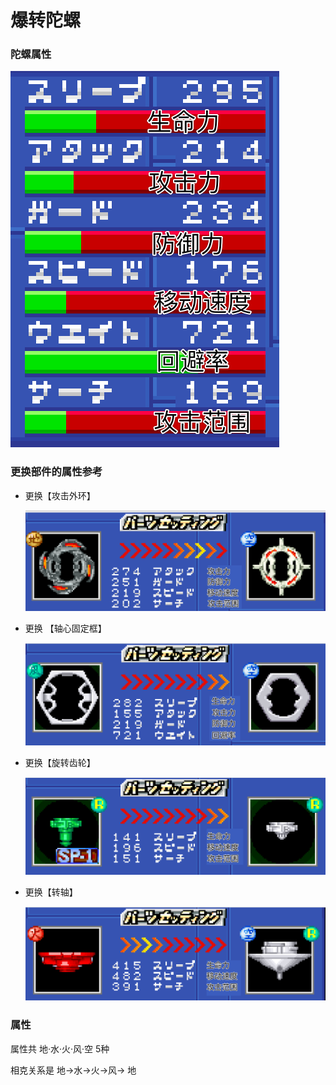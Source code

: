 # 爆转陀螺

### 陀螺属性

![Pasted Graphic](https://raw.githubusercontent.com/zx122248006/figure/main/Pasted%20Graphic.png)

### 更换部件的属性参考

- 更换【攻击外环】

  ![Pasted Graphic 1](https://raw.githubusercontent.com/zx122248006/figure/main/Pasted%20Graphic%201.png)

- 更换 【轴心固定框】

  ![Pasted Graphic 2](https://raw.githubusercontent.com/zx122248006/figure/main/Pasted%20Graphic%202.png)

- 更换【旋转齿轮】

  ![Pasted Graphic 3](https://raw.githubusercontent.com/zx122248006/figure/main/Pasted%20Graphic%203.png)

- 更换【转轴】

  ![Pasted Graphic 4](https://raw.githubusercontent.com/zx122248006/figure/main/Pasted%20Graphic%204.png)

### 属性

属性共 地·水·火·风·空 5种

相克关系是  地→水→火→风→ 地

